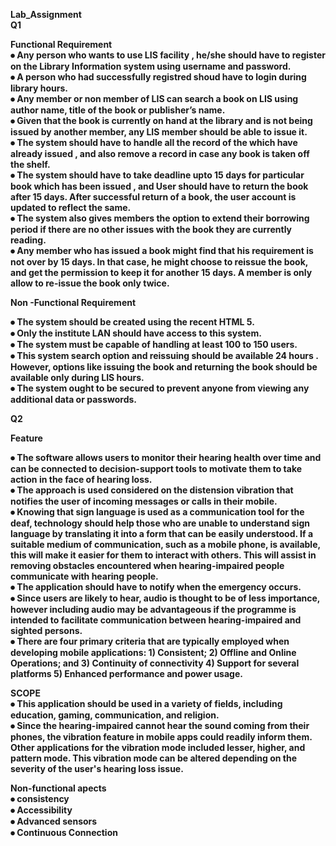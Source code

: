 
**Lab_Assignment** <br />
**Q1**<br />

**Functional Requirement** <br />
**⦁	Any person who wants to use LIS facility , he/she should have to register on the Library Information system using username  and password.**<br />
**⦁	A person who had successfully registred shoud have to login during library hours.** <br />
**⦁	Any member or non member of LIS can search a book on LIS using author name, title of the book or publisher’s name.**<br />
**⦁	Given that the book is currently on hand at the library and is not being issued by another member, any LIS member should be able to issue it.**<br />
**⦁	The system should have to handle all the record  of  the which have already issued , and also remove a record in case any book is taken off the shelf.**<br />
**⦁	The system should have to take deadline upto 15 days for particular book which has been issued , and User should have to return the book after 15 days. After
     successful return of a book, the user account is updated to reflect the same.**<br />
**⦁	The system also gives members the option to extend their borrowing period if there are no other issues with the book they are currently reading.**<br />
**⦁	Any member who has issued a book might find that his requirement is not over by 15 days. In that case, he might choose to reissue the book, and get the permission      to keep it for another 15 days. A member is only allow to re-issue the book only twice.**<br />

**Non -Functional Requirement**<br />

**⦁ The system should be created using the recent HTML 5.**<br />
**⦁ Only the institute LAN should have access to this system.** <br />
**⦁ The system must be capable of handling at least 100 to 150 users.**<br />
**⦁ This system search option and reissuing should be available 24 hours . However, options like issuing the book and returning the book should be available only            during LIS hours.**<br />
**⦁ The system ought to be secured to prevent anyone from viewing any additional data or passwords.**<br />

**Q2**<br />

**Feature**  <br />

**⦁ The software allows users to monitor their hearing health over time and can be connected to decision-support tools to motivate them to take action in the face of 
     hearing loss.** <br />
**⦁ The approach is used considered on the distension vibration that notifies the user of incoming messages or calls in their mobile.** <br />
**⦁ Knowing that sign language is used as a communication tool for the deaf, technology should help those who are unable to understand sign language by translating it
    into a form that can be easily understood. If a suitable medium of communication, such as a mobile phone, is available, this will make it easier for them to           interact with others. This will assist in removing obstacles encountered when hearing-impaired people communicate with hearing people.** <br />
**⦁ The application should have to notify when the emergency occurs.** <br />
**⦁ Since users are likely to hear, audio is thought to be of less importance, however including audio may be advantageous if the programme is intended to facilitate
    communication between hearing-impaired and sighted persons.** <br />
**⦁ There are four primary criteria that are typically employed when developing mobile applications: 1) Consistent; 2) Offline and Online Operations; and 3) Continuity
    of connectivity 4) Support for several platforms 5) Enhanced performance and power usage.** <br />

**SCOPE** <br />
**⦁ This application should be used in a variety of fields, including education, gaming, communication, and religion.** <br />
**⦁ Since the hearing-impaired cannot hear the sound coming from their phones, the vibration feature in mobile apps could readily inform them. Other applications for       the vibration mode included lesser, higher, and pattern mode. This vibration mode can be altered depending on the severity of the user's hearing loss issue.** <br />

**Non-functional apects** <br />
**⦁	consistency** <br />
**⦁	Accessibility** <br />
**⦁	Advanced sensors** <br />
**⦁	Continuous Connection** <br />


